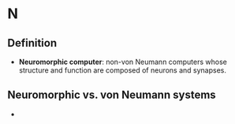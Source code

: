 # N
## Definition 
- **Neuromorphic computer**: non-von Neumann computers whose structure and function are composed of neurons and synapses.
## Neuromorphic vs. von Neumann systems
- 